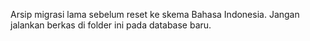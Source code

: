 Arsip migrasi lama sebelum reset ke skema Bahasa Indonesia.
Jangan jalankan berkas di folder ini pada database baru.

